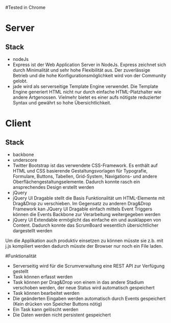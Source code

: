 #Tested in
Chrome

# Server

## Stack

- nodeJs
- Express ist der Web Application Server in NodeJs. Express zeichnet sich durch Minimalität und sehr hohe Flexibilität aus. Der zuverlässige Betrieb und  die hohe Konfigurationsmöglichkeit wird von der Community gelobt.
- jade wird als serverseitige Template Engine verwendet. Die Template Engine generiert HTML nicht nur durch einfache HTML-Platzhalter wie andere Artgenossen. Vielmehr bietet es einer aufs nötigste reduzierter Syntax und gewährt so hohe Übersichtlichkeit.

# Client

## Stack
- backbone
- underscore
- Twitter Bootstrap ist das verwendete CSS-Framework. Es enthält auf HTML und CSS basierende Gestaltungsvorlagen für Typografie, Formulare, Buttons, Tabellen, Grid-System, Navigations- und andere Oberflächengestaltungselemente. Dadurch konnte rasch ein ansprechendes Design erstellt werden
- jQuery
- jQuery UI Dragable stellt die Basis Funktionalität um HTML-Elemente mit Drag&Drop zu verschieben. Im Gegensatz zu anderen Drag&Drop Framework kan JQuery UI Dragable einfach mittels Event Triggers können die Events Backbone zur Verarbeitung weitergegeben werden
- jQuery UI Extendable ermöglicht das einfache ein und ausklappen von Content. Dadurch konnte das ScrumBoard wesentlich übersichtlicher dargestellt werden

Um die Applikation auch produktiv einsetzen zu können müsste sie z.b. mit j.js kompiliert werden dadurch müsste der Browser nur noch ein File laden.


#Funktionalität
- Serverseitig wird für die Scrumverwaltung eine REST API zur Verfügung gestellt
- Task können erfasst werden
- Task können per Drag&Drop von einem in das andere Stadium verschoben werden, der neue Status wird automatisch gespeichert
- Task können bearbeitet werden
- Die geänderten Eingaben werden automatisch durch Events gespeichert (Kein drücken von Speicher Buttons nötig)
- Ein Task kann gelöscht werden
- Die Daten werden nicht persistent gespeichert

